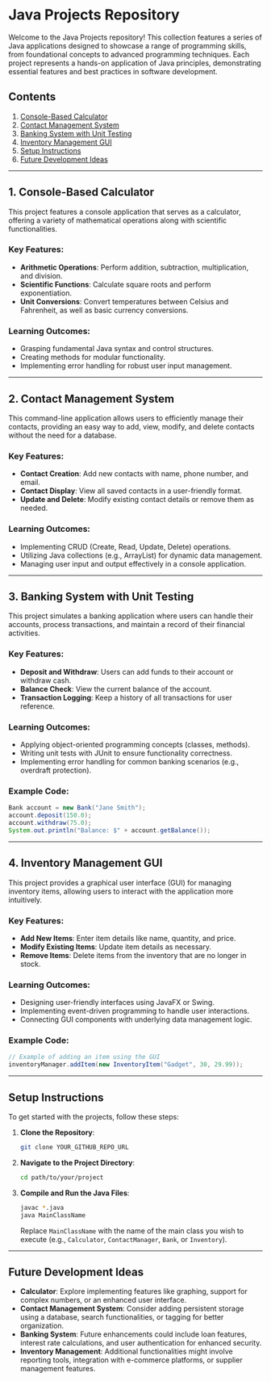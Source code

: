 
# Java Projects Repository

Welcome to the Java Projects repository! This collection features a series of Java applications designed to showcase a range of programming skills, from foundational concepts to advanced programming techniques. Each project represents a hands-on application of Java principles, demonstrating essential features and best practices in software development.

## Contents
1. [Console-Based Calculator](#1-console-based-calculator)
2. [Contact Management System](#2-contact-management-system)
3. [Banking System with Unit Testing](#3-banking-system-with-unit-testing)
4. [Inventory Management GUI](#4-inventory-management-gui)
5. [Setup Instructions](#setup-instructions)
6. [Future Development Ideas](#future-development-ideas)

---

## 1. Console-Based Calculator

This project features a console application that serves as a calculator, offering a variety of mathematical operations along with scientific functionalities.

### Key Features:
- **Arithmetic Operations**: Perform addition, subtraction, multiplication, and division.
- **Scientific Functions**: Calculate square roots and perform exponentiation.
- **Unit Conversions**: Convert temperatures between Celsius and Fahrenheit, as well as basic currency conversions.

### Learning Outcomes:
- Grasping fundamental Java syntax and control structures.
- Creating methods for modular functionality.
- Implementing error handling for robust user input management.

---

## 2. Contact Management System

This command-line application allows users to efficiently manage their contacts, providing an easy way to add, view, modify, and delete contacts without the need for a database.

### Key Features:
- **Contact Creation**: Add new contacts with name, phone number, and email.
- **Contact Display**: View all saved contacts in a user-friendly format.
- **Update and Delete**: Modify existing contact details or remove them as needed.

### Learning Outcomes:
- Implementing CRUD (Create, Read, Update, Delete) operations.
- Utilizing Java collections (e.g., ArrayList) for dynamic data management.
- Managing user input and output effectively in a console application.

---

## 3. Banking System with Unit Testing

This project simulates a banking application where users can handle their accounts, process transactions, and maintain a record of their financial activities.

### Key Features:
- **Deposit and Withdraw**: Users can add funds to their account or withdraw cash.
- **Balance Check**: View the current balance of the account.
- **Transaction Logging**: Keep a history of all transactions for user reference.

### Learning Outcomes:
- Applying object-oriented programming concepts (classes, methods).
- Writing unit tests with JUnit to ensure functionality correctness.
- Implementing error handling for common banking scenarios (e.g., overdraft protection).

### Example Code:
```java
Bank account = new Bank("Jane Smith");
account.deposit(150.0);
account.withdraw(75.0);
System.out.println("Balance: $" + account.getBalance());
```

---

## 4. Inventory Management GUI

This project provides a graphical user interface (GUI) for managing inventory items, allowing users to interact with the application more intuitively.

### Key Features:
- **Add New Items**: Enter item details like name, quantity, and price.
- **Modify Existing Items**: Update item details as necessary.
- **Remove Items**: Delete items from the inventory that are no longer in stock.

### Learning Outcomes:
- Designing user-friendly interfaces using JavaFX or Swing.
- Implementing event-driven programming to handle user interactions.
- Connecting GUI components with underlying data management logic.

### Example Code:
```java
// Example of adding an item using the GUI
inventoryManager.addItem(new InventoryItem("Gadget", 30, 29.99));
```

---

## Setup Instructions

To get started with the projects, follow these steps:

1. **Clone the Repository**:
   ```bash
   git clone YOUR_GITHUB_REPO_URL
   ```

2. **Navigate to the Project Directory**:
   ```bash
   cd path/to/your/project
   ```

3. **Compile and Run the Java Files**:
   ```bash
   javac *.java
   java MainClassName
   ```
   Replace `MainClassName` with the name of the main class you wish to execute (e.g., `Calculator`, `ContactManager`, `Bank`, or `Inventory`).

---

## Future Development Ideas

- **Calculator**: Explore implementing features like graphing, support for complex numbers, or an enhanced user interface.
- **Contact Management System**: Consider adding persistent storage using a database, search functionalities, or tagging for better organization.
- **Banking System**: Future enhancements could include loan features, interest rate calculations, and user authentication for enhanced security.
- **Inventory Management**: Additional functionalities might involve reporting tools, integration with e-commerce platforms, or supplier management features.

